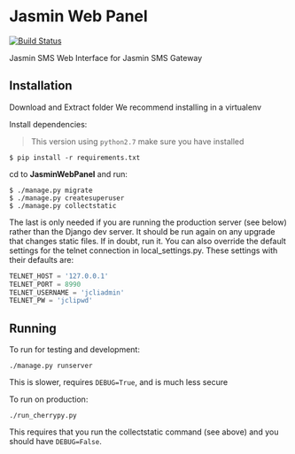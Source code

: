 # Jasmin Web Panel

[![Build Status](https://travis-ci.org/101t/jasmin-web-panel.svg?branch=master)](https://travis-ci.org/101t/jasmin-web-panel)

Jasmin SMS Web Interface for Jasmin SMS Gateway

## Installation
Download and Extract folder
We recommend installing in a virtualenv

Install dependencies:

> This version using `python2.7` make sure you have installed

```shell
$ pip install -r requirements.txt
```
cd to **JasminWebPanel** and run:
```shell
$ ./manage.py migrate 
$ ./manage.py createsuperuser 
$ ./manage.py collectstatic
```
The last is only needed if you are running the production server (see below) rather than the Django dev server. It should be run again on any upgrade that changes static files. If in doubt, run it.
You can also override the default settings for the telnet connection in local_settings.py. These settings with their defaults are:
```python
TELNET_HOST = '127.0.0.1'
TELNET_PORT = 8990
TELNET_USERNAME = 'jcliadmin'
TELNET_PW = 'jclipwd'
```
## Running

To run for testing and development: 
```shell
./manage.py runserver
```
This is slower, requires `DEBUG=True`, and is much less secure

To run on production:
```shell
./run_cherrypy.py
```
This requires that you run the collectstatic command (see above) and you should have `DEBUG=False`.
